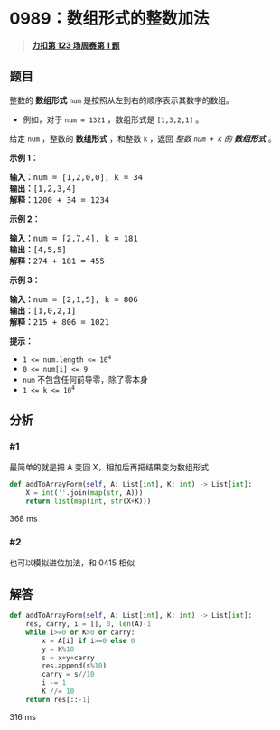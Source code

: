 # 0989：数组形式的整数加法


> <u>**[力扣第 123 场周赛第 1 题](https://leetcode.cn/problems/add-to-array-form-of-integer/)**</u>

## 题目

<p>整数的 <strong>数组形式</strong>  <code>num</code> 是按照从左到右的顺序表示其数字的数组。</p>

<ul>
<li>例如，对于 <code>num = 1321</code> ，数组形式是 <code>[1,3,2,1]</code> 。</li>
</ul>

<p>给定 <code>num</code> ，整数的 <strong>数组形式</strong> ，和整数 <code>k</code> ，返回 <em>整数 <code>num + k</code> 的 <strong>数组形式</strong></em> 。</p>



<ol>
</ol>

<p><strong>示例 1：</strong></p>

<pre>
<strong>输入：</strong>num = [1,2,0,0], k = 34
<strong>输出：</strong>[1,2,3,4]
<strong>解释：</strong>1200 + 34 = 1234
</pre>

<p><strong>示例 2：</strong></p>

<pre>
<strong>输入：</strong>num = [2,7,4], k = 181
<strong>输出：</strong>[4,5,5]
<strong>解释：</strong>274 + 181 = 455
</pre>

<p><strong>示例 3：</strong></p>

<pre>
<strong>输入：</strong>num = [2,1,5], k = 806
<strong>输出：</strong>[1,0,2,1]
<strong>解释：</strong>215 + 806 = 1021
</pre>



<p><strong>提示：</strong></p>

<ul>
<li><code>1 &lt;= num.length &lt;= 10<sup>4</sup></code></li>
<li><code>0 &lt;= num[i] &lt;= 9</code></li>
<li><code>num</code> 不包含任何前导零，除了零本身</li>
<li><code>1 &lt;= k &lt;= 10<sup>4</sup></code></li>
</ul>


## 分析

### #1

最简单的就是把 A 变回 X，相加后再把结果变为数组形式

```python
def addToArrayForm(self, A: List[int], K: int) -> List[int]:
	X = int(''.join(map(str, A)))
	return list(map(int, str(X+K)))
```

368 ms

### #2

也可以模拟进位加法，和 0415 相似

## 解答

```python
def addToArrayForm(self, A: List[int], K: int) -> List[int]:
	res, carry, i = [], 0, len(A)-1
	while i>=0 or K>0 or carry:
		x = A[i] if i>=0 else 0
		y = K%10
		s = x+y+carry
		res.append(s%10)
		carry = s//10
		i -= 1
		K //= 10
	return res[::-1]
```

316 ms
